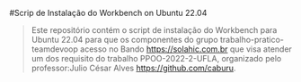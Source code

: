 #Scrip de Instalação do Workbench on Ubuntu 22.04
> Este repositório contém o script de instalação do Workbench para Ubuntu 22.04 para que os componentes do grupo trabalho-pratico-teamdevoop  acesso no Bando https://solahic.com.br que visa atender um dos requisito do trabalho PPOO-2022-2-UFLA, organizado pelo professor:Julio César Alves https://github.com/caburu.

